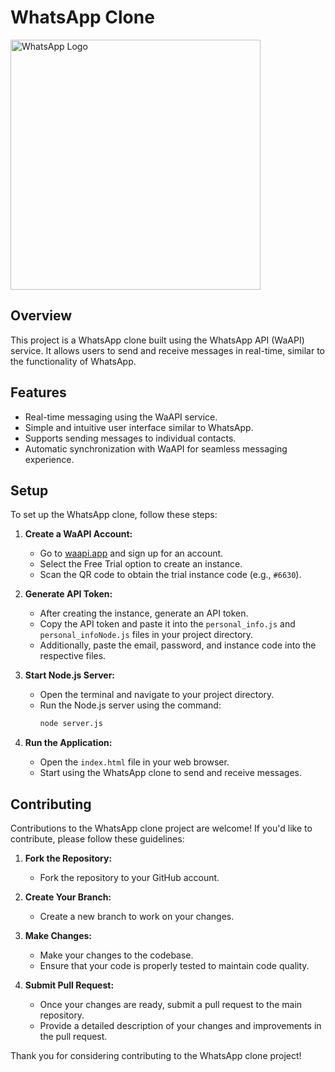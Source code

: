 # WhatsApp Clone

<img src="https://cdn.pixabay.com/photo/2021/05/24/17/07/whatsapp-6279868_1280.png" alt="WhatsApp Logo" width="400" height="400">

## Overview

This project is a WhatsApp clone built using the WhatsApp API (WaAPI) service. It allows users to send and receive messages in real-time, similar to the functionality of WhatsApp.

## Features

- Real-time messaging using the WaAPI service.
- Simple and intuitive user interface similar to WhatsApp.
- Supports sending messages to individual contacts.
- Automatic synchronization with WaAPI for seamless messaging experience.

## Setup

To set up the WhatsApp clone, follow these steps:

1. **Create a WaAPI Account:**
   - Go to [waapi.app](https://waapi.app) and sign up for an account.
   - Select the Free Trial option to create an instance.
   - Scan the QR code to obtain the trial instance code (e.g., `#6630`).

2. **Generate API Token:**
   - After creating the instance, generate an API token.
   - Copy the API token and paste it into the `personal_info.js` and `personal_infoNode.js` files in your project directory.
   - Additionally, paste the email, password, and instance code into the respective files.

3. **Start Node.js Server:**
   - Open the terminal and navigate to your project directory.
   - Run the Node.js server using the command:
     ```bash
     node server.js
     ```

4. **Run the Application:**
   - Open the `index.html` file in your web browser.
   - Start using the WhatsApp clone to send and receive messages.
## Contributing

Contributions to the WhatsApp clone project are welcome! If you'd like to contribute, please follow these guidelines:

1. **Fork the Repository:**
   - Fork the repository to your GitHub account.

2. **Create Your Branch:**
   - Create a new branch to work on your changes.

3. **Make Changes:**
   - Make your changes to the codebase.
   - Ensure that your code is properly tested to maintain code quality.

4. **Submit Pull Request:**
   - Once your changes are ready, submit a pull request to the main repository.
   - Provide a detailed description of your changes and improvements in the pull request.

Thank you for considering contributing to the WhatsApp clone project!
